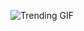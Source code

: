 ![Trending GIF](https://media0.giphy.com/media/v1.Y2lkPThiYjIxNzcyN2NzdmVva21yY2YxbzJlODBob3V0MHZrdXBrMGp6dW5sdTc4dGUwNiZlcD12MV9naWZzX3NlYXJjaCZjdD1n/2jMtpIi8mhE8ctiMtK/giphy.gif)
